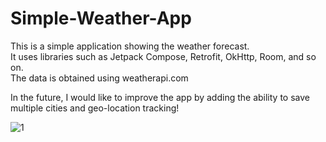 # Simple-Weather-App
This is a simple application showing the weather forecast.  
It uses libraries such as Jetpack Compose, Retrofit, OkHttp, Room, and so on.  
The data is obtained using weatherapi.com  

In the future, I would like to improve the app by adding the ability to save multiple cities and geo-location tracking!

![1](https://github.com/SosisochkaSGorchicey/Simple-Weather-App/assets/123940022/b125bce6-7896-42e5-a290-e26207131175)
